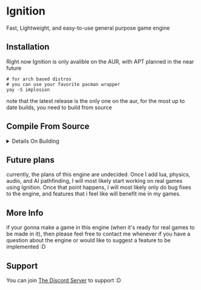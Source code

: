 # Ignition
Fast, Lightweight, and easy-to-use general purpose game engine

## Installation
Right now Ignition is only avalible on the AUR, with APT planned in the near future

```
# for arch based distros
# you can use your favorite pacman wrapper
yay -S implosion
```
note that the latest release is the only one on the aur, for the most up to date builds, you need to build from source 

## Compile From Source
<details>
    <summary>Details On Building</summary>

ignition uses the following

- GLEW
- GLFW
- GLM
- Assimp
- LuaBridge
- stb_image.h (included)
- IMGUI (included)
- AngelScript (for scripting) (included)
- Jolt Physics (included)

all of which that are not already included in the libs folder can be installed using most linux package managers (only pacman/AUR tested)
    
run `premake5 gmake2 && make` for unix-like systems. A optimization you can use is to pass the `-j` flag into make, running it with multiple threads (doesn't work on all systems)<br/><br/>
or<br/><br/>
run `premake5 vs2022` and open the .sln file for windows devices. Windows isn't fully supported yet, don't be surprised if it doesn't work (it doesn't)

</details>

## Future plans
currently, the plans of this engine are undecided. Once I add lua, physics, audio, and AI pathfinding, I will most likely start working on real games using Ignition. Once that point happens, I will most likely only do bug fixes to the engine, and features that i feel like will benefit me in my games.

## More Info
if your gonna make a game in this engine (when it's ready for real games to be made in it), then please feel free to contact me whenever if you have a question about the engine or would like to suggest a feature to be implemented :D

## Support

You can join [The Discord Server](https://discord.gg/ZPuBZ6VFVn) to support :D
